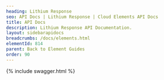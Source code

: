 ```yaml
---
heading: Lithium Response
seo: API Docs | Lithium Response | Cloud Elements API Docs
title: API Docs
description: Lithium Response API Documentation.
layout: sidebarapidocs
breadcrumbs: /docs/elements.html
elementId: 814
parent: Back to Element Guides
order: 90
---
```


{% include swagger.html %}
